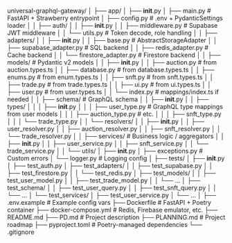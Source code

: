 universal-graphql-gateway/
│
├── app/
│   ├── __init__.py
│   ├── main.py                          # FastAPI + Strawberry entrypoint
│   ├── config.py                        # .env + PydanticSettings loader
│
│   ├── auth/
│   │   ├── __init__.py
│   │   ├── middleware.py                # Supabase JWT middleware
│   │   └── utils.py                     # Token decode, role handling
│
│   ├── adapters/
│   │   ├── __init__.py
│   │   ├── base.py                      # AbstractStorageAdapter
│   │   ├── supabase_adapter.py          # SQL backend
│   │   ├── redis_adapter.py             # Cache backend
│   │   └── firestore_adapter.py         # Firestore backend
│
│   ├── models/                          # Pydantic v2 models
│   │   ├── __init__.py
│   │   ├── auction.py                   # from auction.types.ts
│   │   ├── database.py                  # from database.types.ts
│   │   ├── enums.py                     # from enum.types.ts
│   │   ├── snft.py                      # from snft.types.ts
│   │   ├── trade.py                     # from trade.types.ts
│   │   ├── ui.py                        # from ui.types.ts
│   │   ├── user.py                      # from user.types.ts
│   │   └── index.py                     # mappings/index.ts if needed
│
│   ├── schema/                          # GraphQL schema
│   │   ├── __init__.py
│   │   ├── types/
│   │   │   ├── __init__.py
│   │   │   ├── user_type.py             # GraphQL type mappings from user models
│   │   │   ├── auction_type.py          # etc.
│   │   │   ├── snft_type.py
│   │   │   └── trade_type.py
│   │   └── resolvers/
│   │       ├── __init__.py
│   │       ├── user_resolver.py
│   │       ├── auction_resolver.py
│   │       ├── snft_resolver.py
│   │       └── trade_resolver.py
│
│   ├── services/                        # Business logic / aggregators
│   │   ├── __init__.py
│   │   ├── user_service.py
│   │   ├── snft_service.py
│   │   └── trade_service.py
│
│   └── utils/
│       ├── __init__.py
│       ├── exceptions.py                # Custom errors
│       └── logger.py                    # Logging config
│
├── tests/
│   ├── __init__.py
│   ├── test_auth.py
│   ├── test_adapters/
│   │   ├── test_supabase.py
│   │   ├── test_firestore.py
│   │   └── test_redis.py
│   ├── test_models/
│   │   ├── test_user_model.py
│   │   ├── test_trade_model.py
│   │   └── ...
│   ├── test_schema/
│   │   ├── test_user_query.py
│   │   ├── test_snft_query.py
│   │   └── ...
│   └── test_services/
│       ├── test_user_service.py
│       └── ...
│
├── .env.example                         # Example config vars
├── Dockerfile                           # FastAPI + Poetry container
├── docker-compose.yml                   # Redis, Firebase emulator, etc.
├── README.md
├── PD.md                                # Project description
├── PLANNING.md                          # Project roadmap
├── pyproject.toml                       # Poetry-managed dependencies
└── .gitignore
